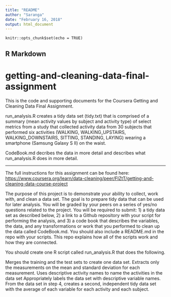 ```yaml
---
title: "README"
author: "Saranga"
date: "February 16, 2018"
output: html_document
---
```


```{r setup, include=FALSE}
knitr::opts_chunk$set(echo = TRUE)
```

## R Markdown

# getting-and-cleaning-data-final-assignment
This is the code and supporting documents for the Coursera Getting and Cleaning Data Final Assignment.

run_analysis.R creates a tidy data set (tidy.txt) that is comprised of a summary (mean activity values by subject and activity type) 
of select metrics from a study that collected activity data from 30 subjects that performed six activities (WALKING, WALKING_UPSTAIRS, WALKING_DOWNSTAIRS, SITTING, STANDING, LAYING) wearing a smartphone (Samsung Galaxy S II) on the waist.

CodeBook.md decribes the data in more detail and describes what run_analysis.R does in more detail.

**********************

The full instructions for this assignment can be found here:
https://www.coursera.org/learn/data-cleaning/peer/FIZtT/getting-and-cleaning-data-course-project

The purpose of this project is to demonstrate your ability to collect, work with, and clean a data set. The goal is to prepare tidy data that can be used for later analysis. You will be graded by your peers on a series of yes/no questions related to the project. You will be required to submit: 1) a tidy data set as described below, 2) a link to a Github repository with your script for performing the analysis, and 3) a code book that describes the variables, the data, and any transformations or work that you performed to clean up the data called CodeBook.md. You should also include a README.md in the repo with your scripts. This repo explains how all of the scripts work and how they are connected.

You should create one R script called run_analysis.R that does the following.

Merges the training and the test sets to create one data set.
Extracts only the measurements on the mean and standard deviation for each measurement.
Uses descriptive activity names to name the activities in the data set
Appropriately labels the data set with descriptive variable names.
From the data set in step 4, creates a second, independent tidy data set with the average of each variable for each activity and each subject.